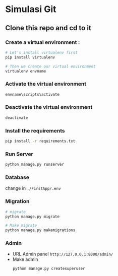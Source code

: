 # Simulasi Git

## Clone this repo and cd to it

### Create a virtual environment :

```bash
# Let's install virtualenv first
pip install virtualenv

# Then we create our virtual environment
virtualenv envname
```

### Activate the virtual environment

```bash
envname\scripts\activate
```

### Deactivate the virtual environment

```bash
deactivate
```

### Install the requirements

```bash
pip install -r requirements.txt
```

### Run Server

```bash
python manage.py runserver
```

### Database
change in `./FirstApp/.env`

### Migration

```bash
# migrate
python manage.py migrate

# Make migrate
python manage.py makemigrations
```

### Admin

- URL Admin panel `http://127.0.0.1:8000/admin/`
- Make admin
  ```bash
  python manage.py createsuperuser
  ```
